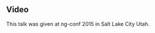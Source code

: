 <!--
{
"name" : "run-digest-cycle-in-web-worker",
"version" : "0.1",
"title" : "Run digest cycle in web worker",
"description" : "Learn about the latest developments in the Angular world.",
"homepage" : "https://www.youtube.com/embed/lceLw8ROUP8",
"canonicalSource" : "https://www.youtube.com/embed/lceLw8ROUP8",
"freshnessDate" : 2015-03-05,
"license" : "All Rights Reserved"
}
-->

<!-- @section -->

## Video

This talk was given at ng-conf 2015 in Salt Lake City Utah.

<!-- @asset, "contentType": "outlearn/video", "provider": "youtube", "url": "https://www.youtube.com/embed/lceLw8ROUP8" -->
